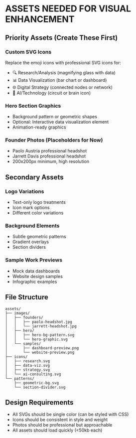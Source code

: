 # ASSETS NEEDED FOR VISUAL ENHANCEMENT

## Priority Assets (Create These First)

### Custom SVG Icons
Replace the emoji icons with professional SVG icons for:
- 🔍 Research/Analysis (magnifying glass with data)
- 📊 Data Visualization (bar chart or dashboard)
- 🌐 Digital Strategy (connected nodes or network)
- 🤖 AI/Technology (circuit or brain icon)

### Hero Section Graphics
- Background pattern or geometric shapes
- Optional: Interactive data visualization element
- Animation-ready graphics

### Founder Photos (Placeholders for Now)
- Paolo Austria professional headshot
- Jarrett Davis professional headshot
- 200x200px minimum, high resolution

## Secondary Assets

### Logo Variations
- Text-only logo treatments
- Icon mark options
- Different color variations

### Background Elements
- Subtle geometric patterns
- Gradient overlays
- Section dividers

### Sample Work Previews
- Mock data dashboards
- Website design samples
- Infographic examples

## File Structure
```
assets/
├── images/
│   ├── founders/
│   │   ├── paolo-headshot.jpg
│   │   └── jarrett-headshot.jpg
│   ├── hero/
│   │   ├── hero-bg-pattern.svg
│   │   └── hero-graphic.svg
│   └── samples/
│       ├── dashboard-preview.png
│       └── website-preview.png
├── icons/
│   ├── research.svg
│   ├── data-viz.svg
│   ├── strategy.svg
│   └── ai-consulting.svg
└── patterns/
    ├── geometric-bg.svg
    └── section-divider.svg
```

## Design Requirements
- All SVGs should be single color (can be styled with CSS)
- Icons should be consistent in style and weight
- Photos should be professional but approachable
- All assets should load quickly (<50kb each)
